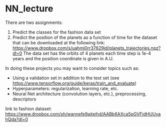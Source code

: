 # NN_lecture
There are two assignments:
1) Predict the classes for the fashion data set
2) Predict the position of the planets as a function of time for the dataset that can be downloaded at the following link:
https://www.dropbox.com/s/uahmj0rr37629jd/planets_trajectories.npz?dl=0
The data set has the orbits of 4 planets each time step is 1e-4 years and the position coordinate is given in A.U.

In doing these projects you may want to consider topics such as:
- Using a validation set in addition to the test set (see https://www.tensorflow.org/guide/keras/train_and_evaluate)
- Hyperparameters: regularization, learning rate, etc. 
- Neural Net architecture (convolution layers, etc.), preprocessing, descriptors

link to fashion dataset:
https://www.dropbox.com/sh/wannefe9ajteihd/AABb6AXca5pGVFidHUUvahQda?dl=0
